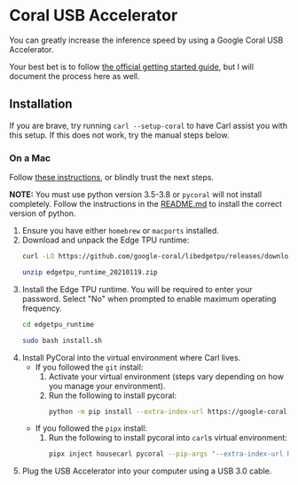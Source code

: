 # Coral USB Accelerator

You can greatly increase the inference speed by using a Google Coral USB Accelerator. 

Your best bet is to follow [the official getting started guide](https://coral.ai/docs/accelerator/get-started), but I will document the process here as well.

## Installation

 If you are brave, try running `carl --setup-coral` to have Carl assist you with this setup. If this does not work, try the manual steps below.

### On a Mac

Follow [these instructions](https://coral.ai/docs/accelerator/get-started/#runtime-on-mac), or blindly trust the next steps.

**NOTE:** You must use python version 3.5-3.8 or `pycoral` will not install completely. Follow the instructions in the [README.md](README.md#python-version) to install the correct version of python.

1. Ensure you have either `homebrew` or `macports` installed.
2. Download and unpack the Edge TPU runtime:
    ```bash
    curl -LO https://github.com/google-coral/libedgetpu/releases/download/release-frogfish/edgetpu_runtime_20210119.zip

    unzip edgetpu_runtime_20210119.zip
    ```
3. Install the Edge TPU runtime. You will be required to enter your password. Select "No" when prompted to enable maximum operating frequency.
    ```bash
    cd edgetpu_runtime

    sudo bash install.sh
    ```
4. Install PyCoral into the virtual environment where Carl lives.
    - If you followed the `git` install:
        1. Activate your virtual environment (steps vary depending on how you manage your environment).
        2. Run the following to install pycoral:
            ```bash
            python -m pip install --extra-index-url https://google-coral.github.io/py-repo/ pycoral
            ```
    - If you followed the `pipx` install:
        1. Run the following to install pycoral into `carl`s virtual environment:
            ```bash
            pipx inject housecarl pycoral --pip-args "--extra-index-url https://google-coral.github.io/py-repo/"
            ```
5. Plug the USB Accelerator into your computer using a USB 3.0 cable.
